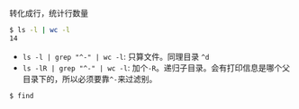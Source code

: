 转化成行，统计行数量

```bash
$ ls -l | wc -l
14
```

- `ls -l | grep "^-" | wc -l`: 只算文件。同理目录 `^d`
- `ls -lR | grep "^-" | wc -l`: 加个`-R`。递归子目录。会有打印信息是哪个父目录下的，所以必须要靠`^-`来过滤别。

```bash
$ find
```

